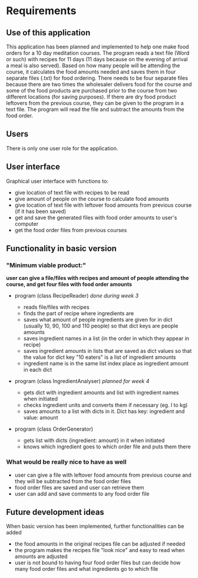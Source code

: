 # Requirements

## Use of this application

<!-- Using this application enables one to keep track of when a certain song has last been played at band practice. Also saving song lyrics and song structures can be saved in Song Memory. -->
 
This application has been planned and implemented to help one make food orders for a 10 day meditation courses. The program reads a text file (Word or such) with recipes for 11 days (11 days because on the evening of arrival a meal is also served). Based on how many people will be attending the course, it calculates the food amounts needed and saves them in four separate files (.txt) for food ordering. There needs to be four separate files because there are two times the wholesaler delivers food for the course and some of the food products are purchased prior to the course from two different locations (for saving purposes). If there are dry food product leftovers from the previous course, they can be given to the program in a text file. The program will read the file and subtract the amounts from the food order.

## Users

There is only one user role for the application. 



## User interface

<!-- Song Memory user interface hierarchy of views:

- choose function -view which lists different functionalities:
    - add song -view
    - choose song -view which lists saved songs, under which there are options:
        - see song lyrics
            - edit song lyrics
        - see song structure
            - edit song structure
        - remove song
        - see when song has been played
    - list dates for last played songs -->

Graphical user interface with functions to:

- give location of text file with recipes to be read
- give amount of people on the course to calculate food amounts
- give location of text file with leftover food amounts from previous course (if it has been saved)
- get and save the generated files with food order amounts to user's computer
- get the food order files from previous courses 


## Functionality in basic version

### "Minimum viable product:"


 **user can give a file/files with recipes and amount of people attending the course, and get four files with food order amounts**

 - program (class RecipeReader) *done during week 3* 
    - reads file/files with recipes
    - finds the part of recipe where ingredients are
    - saves what amount of people ingredients are given for in dict (usually 10, 90, 100 and 110 people) so that dict keys are people amounts
    - saves ingredient names in a list (in the order in which they appear in recipe)
    - saves ingredient amounts in lists that are saved as dict values so that the value for dict key "10 eaters" is a list of ingredient amounts
    - ingredient name is in the same list index place as ingredient amount in each dict


- program (class IngredientAnalyser) *planned for week 4*

    - gets dict with ingredient amounts and list with ingredient names when initiated
    - checks ingredient units and converts them if necessary (eg. l to kg)
    - saves amounts to a list with dicts in it. Dict has key: ingredient and value: amount

- program (class OrderGenerator)
    - gets list with dicts {ingredient: amount} in it when initiated
    - knows which ingredient goes to which order file and puts them there


### What would be really nice to have as well

- user can give a file with leftover food amounts from previous course and they will be subtracted from the food order files
- food order files are saved and user can retrieve them
- user can add and save comments to any food order file


## Future development ideas

When basic version has been implemented, further functionalities can be added

- the food amounts in the original recipes file can be adjusted if needed
- the program makes the recipes file "look nice" and easy to read when amounts are adjusted
- user is not bound to having four food order files but can decide how many food order files and what ingredients go to which file

<!-- - rating songs, adding importance for song to be played
- adding a field for additional info about song
- deleting all info in app
- login functionality, chance to add multiple users
- user teams where everyone can see and edit song info
- chance to create multiple Song Memory lists  -->
